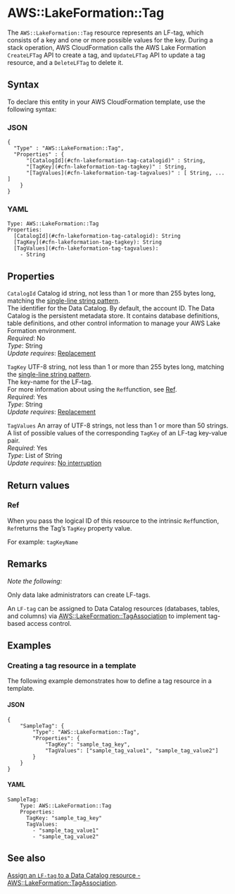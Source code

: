 # AWS::LakeFormation::Tag<a name="aws-resource-lakeformation-tag"></a>

The `AWS::LakeFormation::Tag` resource represents an LF\-tag, which consists of a key and one or more possible values for the key\. During a stack operation, AWS CloudFormation calls the AWS Lake Formation `CreateLFTag` API to create a tag, and `UpdateLFTag` API to update a tag resource, and a `DeleteLFTag` to delete it\. 

## Syntax<a name="aws-resource-lakeformation-tag-syntax"></a>

To declare this entity in your AWS CloudFormation template, use the following syntax:

### JSON<a name="aws-resource-lakeformation-tag-syntax.json"></a>

```
{
  "Type" : "AWS::LakeFormation::Tag",
  "Properties" : {
      "[CatalogId](#cfn-lakeformation-tag-catalogid)" : String,
      "[TagKey](#cfn-lakeformation-tag-tagkey)" : String,
      "[TagValues](#cfn-lakeformation-tag-tagvalues)" : [ String, ... ]
    }
}
```

### YAML<a name="aws-resource-lakeformation-tag-syntax.yaml"></a>

```
Type: AWS::LakeFormation::Tag
Properties: 
  [CatalogId](#cfn-lakeformation-tag-catalogid): String
  [TagKey](#cfn-lakeformation-tag-tagkey): String
  [TagValues](#cfn-lakeformation-tag-tagvalues): 
    - String
```

## Properties<a name="aws-resource-lakeformation-tag-properties"></a>

`CatalogId`  <a name="cfn-lakeformation-tag-catalogid"></a>
Catalog id string, not less than 1 or more than 255 bytes long, matching the [single\-line string pattern](https://docs.aws.amazon.com/lake-formation/latest/dg/aws-lake-formation-api-aws-lake-formation-api-common.html)\.  
The identifier for the Data Catalog\. By default, the account ID\. The Data Catalog is the persistent metadata store\. It contains database definitions, table definitions, and other control information to manage your AWS Lake Formation environment\.   
*Required*: No  
*Type*: String  
*Update requires*: [Replacement](https://docs.aws.amazon.com/AWSCloudFormation/latest/UserGuide/using-cfn-updating-stacks-update-behaviors.html#update-replacement)

`TagKey`  <a name="cfn-lakeformation-tag-tagkey"></a>
 UTF\-8 string, not less than 1 or more than 255 bytes long, matching the [single\-line string pattern](https://docs.aws.amazon.com/lake-formation/latest/dg/aws-lake-formation-api-aws-lake-formation-api-common.html)\.  
The key\-name for the LF\-tag\.  
For more information about using the `Ref`function, see [Ref](https://docs.aws.amazon.com/AWSCloudFormation/latest/UserGuide/intrinsic-function-reference-ref.html)\.  
*Required*: Yes  
*Type*: String  
*Update requires*: [Replacement](https://docs.aws.amazon.com/AWSCloudFormation/latest/UserGuide/using-cfn-updating-stacks-update-behaviors.html#update-replacement)

`TagValues`  <a name="cfn-lakeformation-tag-tagvalues"></a>
 An array of UTF\-8 strings, not less than 1 or more than 50 strings\.  
 A list of possible values of the corresponding `TagKey` of an LF\-tag key\-value pair\.  
*Required*: Yes  
*Type*: List of String  
*Update requires*: [No interruption](https://docs.aws.amazon.com/AWSCloudFormation/latest/UserGuide/using-cfn-updating-stacks-update-behaviors.html#update-no-interrupt)

## Return values<a name="aws-resource-lakeformation-tag-return-values"></a>

### Ref<a name="aws-resource-lakeformation-tag-return-values-ref"></a>

When you pass the logical ID of this resource to the intrinsic `Ref`function, `Ref`returns the Tag’s `TagKey` property value\.

For example: `tagKeyName`

## Remarks<a name="aws-resource-lakeformation-tag--remarks"></a>

 *Note the following:* 

 Only data lake administrators can create LF\-tags\.

An `LF-tag` can be assigned to Data Catalog resources \(databases, tables, and columns\) via [AWS::LakeFormation::TagAssociation](https://docs.aws.amazon.com/AWSCloudFormation/latest/UserGuide/aws-resource-lakeformation-tag.html) to implement tag\-based access control\.

## Examples<a name="aws-resource-lakeformation-tag--examples"></a>

### Creating a tag resource in a template<a name="aws-resource-lakeformation-tag--examples--Creating_a_tag_resource_in_a_template"></a>

The following example demonstrates how to define a tag resource in a template\.

#### JSON<a name="aws-resource-lakeformation-tag--examples--Creating_a_tag_resource_in_a_template--json"></a>

```
{
    "SampleTag": {
        "Type": "AWS::LakeFormation::Tag",
        "Properties": {
            "TagKey": "sample_tag_key",
            "TagValues": ["sample_tag_value1", "sample_tag_value2"]
        }
    }
}
```

#### YAML<a name="aws-resource-lakeformation-tag--examples--Creating_a_tag_resource_in_a_template--yaml"></a>

```
SampleTag:
    Type: AWS::LakeFormation::Tag
    Properties:
      TagKey: "sample_tag_key"
      TagValues:
        - "sample_tag_value1"
        - "sample_tag_value2"
```

## See also<a name="aws-resource-lakeformation-tag--seealso"></a>

[Assign an `LF-tag` to a Data Catalog resource \- AWS::LakeFormation::TagAssociation](https://docs.aws.amazon.com/AWSCloudFormation/latest/UserGuide/aws-properties-lakeformation-tagassociation-resource.html)\.